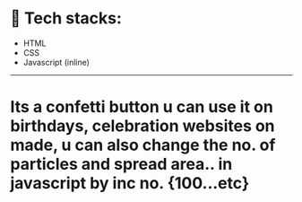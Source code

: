 # 📁 Tech stacks:
- HTML
- CSS
- Javascript (inline)
----
# Its a confetti button u can use it on birthdays, celebration websites on made, u can also change the no. of particles and spread area.. in javascript by inc no. {100...etc} 
